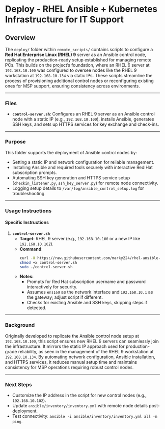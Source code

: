 # Deploy - RHEL Ansible + Kubernetes Infrastructure for IT Support

## Overview
The `deploy/` folder within `remote_scripts/` contains scripts to configure a **Red Hat Enterprise Linux (RHEL) 9** server as an Ansible control node, replicating the production-ready setup established for managing remote PCs. This builds on the project’s foundation, where an RHEL 9 server at `192.168.10.100` was configured to oversee nodes like the RHEL 9 workstation at `192.168.10.134` via static IPs. These scripts streamline the process of provisioning additional control nodes or reconfiguring existing ones for MSP support, ensuring consistency across environments.

---

### Files

- **`control-server.sh`**: Configures an RHEL 9 server as an Ansible control node with a static IP (e.g., `192.168.10.100`), installs Ansible, generates SSH keys, and sets up HTTPS services for key exchange and check-ins.

---

### Purpose
This folder supports the deployment of Ansible control nodes by:
- Setting a static IP and network configuration for reliable management.
- Installing Ansible and required tools securely with interactive Red Hat subscription prompts.
- Automating SSH key generation and HTTPS service setup (`checkin_listener.py`, `ssh_key_server.py`) for remote node connectivity.
- Logging setup details to `/var/log/ansible_control_setup.log` for troubleshooting.

---

### Usage Instructions

#### Specific Instructions

1. **`control-server.sh`**
   - **Target**: RHEL 9 server (e.g., `192.168.10.100` or a new IP like `192.168.10.102`).
   - **Command**:
     ```bash
     curl -O https://raw.githubusercontent.com/marky224/rhel-ansible-k8s-it-support/main/remote_scripts/deploy/control-server.sh
     chmod +x control-server.sh
     sudo ./control-server.sh
     ```
   - **Notes**: 
     - Prompts for Red Hat subscription username and password interactively for security.
     - Assumes `ens160` as the network interface and `192.168.10.1` as the gateway; adjust script if different.
     - Checks for existing Ansible and SSH keys, skipping steps if detected.

---

### Background
Originally developed to replicate the Ansible control node setup at `192.168.10.100`, this script ensures new RHEL 9 servers can seamlessly join the infrastructure. It mirrors the static IP approach used for production-grade reliability, as seen in the management of the RHEL 9 workstation at `192.168.10.134`. By automating network configuration, Ansible installation, and HTTPS services, it reduces manual setup time and maintains consistency for MSP operations requiring robust control nodes.

---

### Next Steps
- Customize the IP address in the script for new control nodes (e.g., `192.168.10.102`).
- Update `ansible/inventory/inventory.yml` with remote node details post-deployment.
- Test connectivity: `ansible -i ansible/inventory/inventory.yml all -m ping`.
